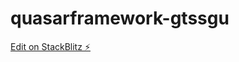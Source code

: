 # quasarframework-gtssgu

[Edit on StackBlitz ⚡️](https://stackblitz.com/edit/quasarframework-gtssgu)